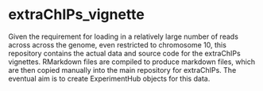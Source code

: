 # extraChIPs_vignette

Given the requirement for loading in a relatively large number of reads across across the genome, even restricted to chromosome 10, this repository contains the actual data and source code for the extraChIPs vignettes.
RMarkdown files are compiled to produce markdown files, which are then copied manually into the main repository for extraChIPs.
The eventual aim is to create ExperimentHub objects for this data.

